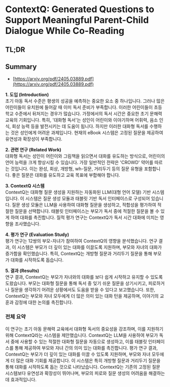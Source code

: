 # ContextQ: Generated Questions to Support Meaningful Parent-Child Dialogue While Co-Reading
## TL;DR
## Summary
- [https://arxiv.org/pdf/2405.03889.pdf](https://arxiv.org/pdf/2405.03889.pdf)

**1. 도입 (Introduction)**  
초기 아동 독서 수준은 평생의 성공을 예측하는 중요한 요소 중 하나입니다. 그러나 많은 어린이들이 유치원에 들어갈 때 이미 독서 준비가 부족합니다. 이러한 어린이들이 초등학교 수준에서 뒤처지는 경우가 많습니다. 가정에서의 독서 시간은 중요한 초기 문해력 교육의 기회입니다. 특히, '대화형 독서'는 성인이 어린이와 이야기하며 어휘력, 음소 인식, 회상 능력 등을 발전시키는 데 도움이 됩니다. 하지만 이러한 대화형 독서를 수행하는 것은 성인에게 어려운 과제입니다. 현재의 eBook 시스템은 고정된 질문을 제공하여 유연성과 확장성이 부족합니다.

**2. 관련 연구 (Related Work)**  
대화형 독서는 성인이 어린이와 그림책을 읽으면서 대화를 유도하는 방식으로, 어린이의 언어 능력을 크게 향상시킬 수 있습니다. 가장 일반적인 전략은 'CROWD' 약어를 따르는 것입니다. 이는 완성, 회상, 개방형, wh-질문, 거리두기 등의 질문 유형을 포함합니다. 좋은 질문은 대화를 유도하고 교육 목표에 부합해야 합니다.

**3. ContextQ 시스템**  
ContextQ는 대화형 질문 생성을 지원하는 자동화된 LLM(대형 언어 모델) 기반 시스템입니다. 이 시스템은 질문 생성 모듈과 태블릿 기반 독서 인터페이스로 구성되어 있습니다. 질문 생성 모듈은 LLM을 사용하여 대화형 질문을 생성하고, 적합성을 평가하여 적절한 질문을 선택합니다. 태블릿 인터페이스는 부모가 독서 중에 적절한 질문을 볼 수 있게 하여 대화를 촉진합니다. 질적 평가 연구는 ContextQ가 독서 시간 대화에 미치는 영향을 조사했습니다.

**4. 평가 연구 (Evaluation Study)**  
평가 연구는 12쌍의 부모-자녀가 참여하여 ContextQ의 영향을 분석했습니다. 연구 결과, 이 시스템은 부모가 더 깊이 있는 대화를 이끌도록 지원하며, 부모와 자녀의 대화가 증가함을 확인했습니다. 특히, ContextQ는 개방형 질문과 거리두기 질문을 통해 부모가 대화를 시작하도록 돕습니다.

**5. 결과 (Results)**  
연구 결과, ContextQ는 부모가 자녀와의 대화를 보다 쉽게 시작하고 유지할 수 있도록 도왔습니다. 부모는 대화형 질문을 통해 독서 중 잊기 쉬운 질문을 상기시키고, 피로하거나 질문을 생각하기 어려운 상황에서도 도움을 받을 수 있다고 보고했습니다. 또한, ContextQ는 부모와 자녀 모두에게 더 많은 의미 있는 대화 턴을 제공하며, 이야기의 교훈과 감정에 대한 논의를 촉진합니다.

### 전체 요약
이 연구는 초기 아동 문해력 교육에서 대화형 독서의 중요성을 강조하며, 이를 지원하기 위해 ContextQ라는 시스템을 제안했습니다. ContextQ는 LLM을 사용하여 부모가 독서 중에 사용할 수 있는 적절한 대화형 질문을 자동으로 생성하고, 이를 태블릿 인터페이스를 통해 제공하여 부모와 자녀 간의 의미 있는 대화를 촉진합니다. 평가 연구 결과, ContextQ는 부모가 더 깊이 있는 대화를 이끌 수 있도록 지원하며, 부모와 자녀 모두에게 더 많은 대화 기회를 제공합니다. 이 시스템은 특히 개방형 질문과 거리두기 질문을 통해 대화를 시작하도록 돕는 것으로 나타났습니다. ContextQ는 기존의 고정된 질문 시스템보다 유연성과 확장성이 뛰어나며, 부모의 피로와 질문 생성의 어려움을 해결하는 데 효과적입니다.